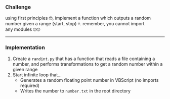 ### Challenge  
using first principles 🤓, implement a function which outputs a random number given a range (start, stop) 💀. remember, you cannot import any modules 🤓🤓

---

### Implementation
1. Create a `randint.py` that has a function that reads a file containing a number, and performs transformations to get a random number within a given range
2. Start infinite loop that...
   - Generates a random floating point number in VBScript (no imports required)
   - Writes the number to `number.txt` in the root directory
